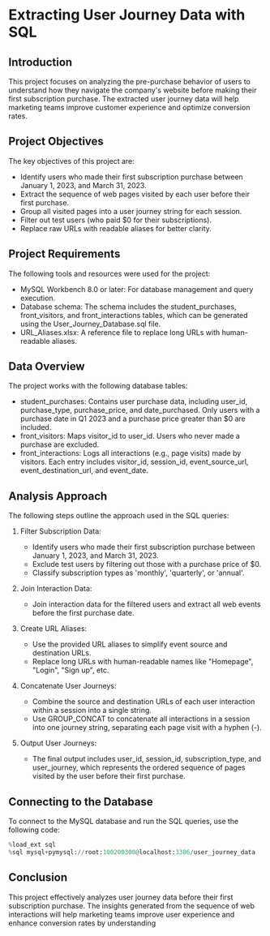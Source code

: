 # Extracting User Journey Data with SQL

## Introduction
This project focuses on analyzing the pre-purchase behavior of users to understand how they navigate the company's website before making their first subscription purchase. The extracted user journey data will help marketing teams improve customer experience and optimize conversion rates.

## Project Objectives
The key objectives of this project are:
- Identify users who made their first subscription purchase between January 1, 2023, and March 31, 2023.
- Extract the sequence of web pages visited by each user before their first purchase.
- Group all visited pages into a user journey string for each session.
- Filter out test users (who paid $0 for their subscriptions).
- Replace raw URLs with readable aliases for better clarity.

## Project Requirements
The following tools and resources were used for the project:
- MySQL Workbench 8.0 or later: For database management and query execution.
- Database schema: The schema includes the student_purchases, front_visitors, and front_interactions tables, which can be generated using the User_Journey_Database.sql file.
- URL_Aliases.xlsx: A reference file to replace long URLs with human-readable aliases.

## Data Overview
The project works with the following database tables:
- student_purchases: Contains user purchase data, including user_id, purchase_type, purchase_price, and date_purchased. Only users with a purchase date in Q1 2023 and a purchase price greater than $0 are included.
- front_visitors: Maps visitor_id to user_id. Users who never made a purchase are excluded.
- front_interactions: Logs all interactions (e.g., page visits) made by visitors. Each entry includes visitor_id, session_id, event_source_url, event_destination_url, and event_date.

## Analysis Approach
The following steps outline the approach used in the SQL queries:

1. Filter Subscription Data:
   - Identify users who made their first subscription purchase between January 1, 2023, and March 31, 2023.
   - Exclude test users by filtering out those with a purchase price of $0.
   - Classify subscription types as 'monthly', 'quarterly', or 'annual'.

2. Join Interaction Data:
   - Join interaction data for the filtered users and extract all web events before the first purchase date.

3. Create URL Aliases:
   - Use the provided URL aliases to simplify event source and destination URLs.
   - Replace long URLs with human-readable names like "Homepage", "Login", "Sign up", etc.

4. Concatenate User Journeys:
   - Combine the source and destination URLs of each user interaction within a session into a single string.
   - Use GROUP_CONCAT to concatenate all interactions in a session into one journey string, separating each page visit with a hyphen (-).

5. Output User Journeys:
   - The final output includes user_id, session_id, subscription_type, and user_journey, which represents the ordered sequence of pages visited by the user before their first purchase.

## Connecting to the Database
To connect to the MySQL database and run the SQL queries, use the following code:

```python
%load_ext sql
%sql mysql+pymysql://root:100200300@localhost:3306/user_journey_data
```
## Conclusion
This project effectively analyzes user journey data before their first subscription purchase. The insights generated from the sequence of web interactions will help marketing teams improve user experience and enhance conversion rates by understanding
